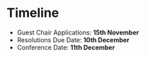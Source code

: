 # Timeline

- Guest Chair Applications: **15th November**
- Resolutions Due Date: **10th December**
- Conference Date: **11th December**
